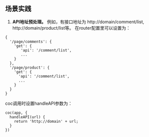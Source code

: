 ## 场景实践

1. **API地址预处理。**
例如，有接口地址为 http://domain/comment/list, http://domain/product/list等。 在router配置里可以设置为：
```
{
  '/page/comments': {
    'get': {
       'api': '/comment/list',
       ...
    }
  },
  '/page/product': {
    'get': {
      'api': '/comment/list',
      ...
    }
  }
}
```
coc调用时设置handleAPI参数为：
```
coc(app, {
  handleAPI(url) {
    return 'http://domain' + url;
  }
})
```